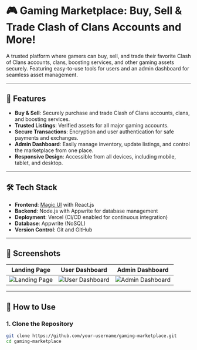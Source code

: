# 🎮 Gaming Marketplace: Buy, Sell & Trade Clash of Clans Accounts and More! 

A trusted platform where gamers can buy, sell, and trade their favorite Clash of Clans accounts, clans, boosting services, and other gaming assets securely. Featuring easy-to-use tools for users and an admin dashboard for seamless asset management.

---

## 🚀 Features

- **Buy & Sell**: Securely purchase and trade Clash of Clans accounts, clans, and boosting services.
- **Trusted Listings**: Verified assets for all major gaming accounts.
- **Secure Transactions**: Encryption and user authentication for safe payments and exchanges.
- **Admin Dashboard**: Easily manage inventory, update listings, and control the marketplace from one place.
- **Responsive Design**: Accessible from all devices, including mobile, tablet, and desktop.

---

## 🛠️ Tech Stack

- **Frontend**: [Magic UI](https://magic-ui.dev) with React.js
- **Backend**: Node.js with Appwrite for database management
- **Deployment**: Vercel (CI/CD enabled for continuous integration)
- **Database**: Appwrite (NoSQL)
- **Version Control**: Git and GitHub

---

## 📸 Screenshots

| Landing Page | User Dashboard | Admin Dashboard |
|--------------|----------------|-----------------|
| ![Landing Page](path/to/landing-page.png) | ![User Dashboard](path/to/user-dashboard.png) | ![Admin Dashboard](path/to/admin-dashboard.png) |

---

## 📖 How to Use

### 1. Clone the Repository

```bash
git clone https://github.com/your-username/gaming-marketplace.git
cd gaming-marketplace
